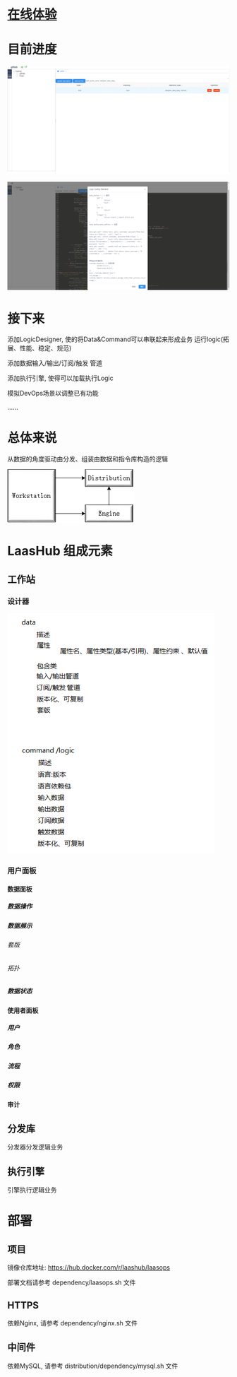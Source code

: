 # [在线体验](http://129.211.59.74)

# 目前进度

![simple_architecture](docs/current_progress/2020-03-24_05-49/1.png)

![simple_architecture](docs/current_progress/2020-03-25_0401/2.png)

# 接下来

添加LogicDesigner, 使的将Data&Command可以串联起来形成业务
		运行logic(拓展、性能、稳定、规范)

添加数据输入/输出/订阅/触发 管道



添加执行引擎, 使得可以加载执行Logic



模拟DevOps场景以调整已有功能

......

# 总体来说

从数据的角度驱动由分发、组装由数据和指令库构造的逻辑

![simple_architecture](docs/images/simple_architecture.png)

# LaasHub 组成元素

## 工作站	

### 设计器

![simple_architecture](docs/images/Designer-basic-think.png)

### 用户面板

#### 数据面板

##### 数据操作

##### 数据展示

###### 套版

###### 拓扑

##### 数据状态

#### 使用者面板

##### 用户

##### 角色

##### 流程

##### 权限

#### 审计

## 分发库

分发器分发逻辑业务

## 执行引擎

引擎执行逻辑业务

# 部署

## 项目

镜像仓库地址: https://hub.docker.com/r/laashub/laasops

部署文档请参考 dependency/laasops.sh 文件

## HTTPS

依赖Nginx, 请参考 dependency/nginx.sh 文件

## 中间件

依赖MySQL, 请参考 distribution/dependency/mysql.sh 文件


